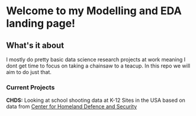 # Welcome to my Modelling and EDA landing page!

## What's it about

I mostly do pretty basic data science research projects at work meaning I dont get time to focus on taking a chainsaw to a teacup.
In this repo we will aim to do just that.

### Current Projects

**CHDS:** Looking at school shooting data at K-12 Sites in the USA based on data from [Center for Homeland Defence and Security](https://www.chds.us/ssdb/data-map/)

